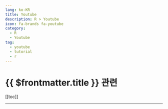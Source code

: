 ```yaml
---
lang: ko-KR
title: Youtube
description: R > Youtube
icon: fa-brands fa-youtube
category: 
  - R
  - Youtube
tag:
  - youtube
  - tutorial
  - r
---
```


# {{ $frontmatter.title }} 관련

[[toc]]

---

<MyYouTubeItems jsonName="yu-EquitableEquations" /><!-- Equitable Equations -->
<MyYouTubeItems jsonName="yu-perpear1" /><!-- 코딩형 -->
<MyYouTubeItems jsonName="yu-useRConference_global" /><!-- useR! Conference -->
<MyYouTubeItems jsonName="yu-McKayJohns" /><!-- McKay Johns -->

<TagLinks />